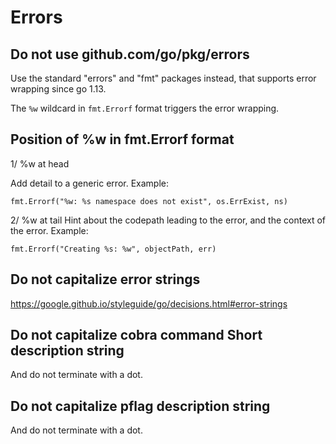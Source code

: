# Errors

## Do not use github.com/go/pkg/errors

Use the standard "errors" and "fmt" packages instead, that supports error
wrapping since go 1.13.

The `%w` wildcard in `fmt.Errorf` format triggers the error wrapping.

## Position of %w in fmt.Errorf format

1/ %w at head

   Add detail to a generic error.
   Example:

	fmt.Errorf("%w: %s namespace does not exist", os.ErrExist, ns)

2/ %w at tail
   Hint about the codepath leading to the error, and the context of the error.
   Example:

	fmt.Errorf("Creating %s: %w", objectPath, err) 

## Do not capitalize error strings

https://google.github.io/styleguide/go/decisions.html#error-strings

## Do not capitalize cobra command Short description string

And do not terminate with a dot.

## Do not capitalize pflag description string

And do not terminate with a dot.

